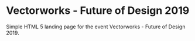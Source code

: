 # Vectorworks - Future of Design 2019

 Simple HTML 5 landing page for the event Vectorworks - Future of Design 2019.

